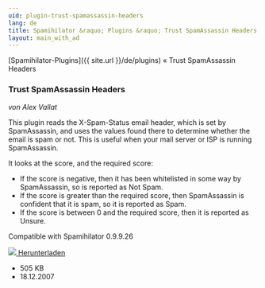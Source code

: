 ```yaml
---
uid: plugin-trust-spamassassin-headers
lang: de
title: Spamihilator &raquo; Plugins &raquo; Trust SpamAssassin Headers
layout: main_with_ad
---
```


[Spamihilator-Plugins]({{ site.url }}/de/plugins) &laquo; Trust SpamAssassin Headers

### Trust SpamAssassin Headers

_von Alex Vallat_

This plugin reads the X-Spam-Status email header, which is set by SpamAssassin, and uses the values found there to determine whether the email is spam or not. This is useful when your mail server or ISP is running SpamAssassin.

It looks at the score, and the required score:

* If the score is negative, then it has been whitelisted in some way by SpamAssassin, so is reported as Not Spam.
* If the score is greater than the required score, then SpamAssassin is confident that it is spam, so it is reported as Spam.
* If the score is between 0 and the required score, then it is reported as Unsure.

Compatible with Spamihilator 0.9.9.26

<div class="downloadsection">
<a href="http://www.byalexv.co.uk/spamihilator/TrustSpamAssassinHeaders-0.3.exe" class="radius button left" id="download-button"><img src="{{site.url}}/images/download-arrow.png"> Herunterladen</a>
<ul id="download-notes">
<li>505 KB</li>
<li>18.12.2007</li>
</ul>
</div>

